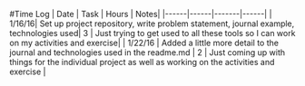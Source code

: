 #Time Log
| Date | Task | Hours | Notes|
|------|------|-------|------|
| 1/16/16| Set up project repository, write problem statement, journal example, technologies used| 3 | Just trying to get used to all these tools so I can work on my activities and exercise|
| 1/22/16 | Added a little more detail to the journal and technologies used in the readme.md   | 2  |  Just coming up with things for the individual project as well as working on the activities and exercise |